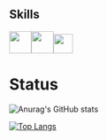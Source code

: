 ## Skills 
<img src="https://cdn.jsdelivr.net/gh/devicons/devicon/icons/html5/html5-original-wordmark.svg" height='40px' /><img src="https://cdn.jsdelivr.net/gh/devicons/devicon/icons/css3/css3-original-wordmark.svg" height='40px' /><img src="https://cdn.jsdelivr.net/gh/devicons/devicon/icons/javascript/javascript-original.svg" height='35px' />




# Status
![Anurag's GitHub stats](https://github-readme-stats.vercel.app/api?username=Lucasgarciaamorim&show_icons=true&theme=dark)



[![Top Langs](https://github-readme-stats.vercel.app/api/top-langs/?username=Lucasgarciaamorim&theme=dark)](https://github.com/anuraghazra/github-readme-stats)






          
          
          
